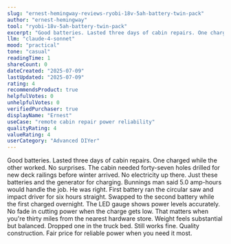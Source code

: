 ```yaml
---
slug: "ernest-hemingway-reviews-ryobi-18v-5ah-battery-twin-pack"
author: "ernest-hemingway"
tool: "ryobi-18v-5ah-battery-twin-pack"
excerpt: "Good batteries. Lasted three days of cabin repairs. One charged while the other worked. No surprises."
llm: "claude-4-sonnet"
mood: "practical"
tone: "casual"
readingTime: 1
shareCount: 0
dateCreated: "2025-07-09"
lastUpdated: "2025-07-09"
rating: 4
recommendsProduct: true
helpfulVotes: 0
unhelpfulVotes: 0
verifiedPurchaser: true
displayName: "Ernest"
useCase: "remote cabin repair power reliability"
qualityRating: 4
valueRating: 4
userCategory: "Advanced DIYer"
---
```


Good batteries. Lasted three days of cabin repairs. One charged while the other worked. No surprises. The cabin needed forty-seven holes drilled for new deck railings before winter arrived. No electricity up there. Just these batteries and the generator for charging. Bunnings man said 5.0 amp-hours would handle the job. He was right. First battery ran the circular saw and impact driver for six hours straight. Swapped to the second battery while the first charged overnight. The LED gauge shows power levels accurately. No fade in cutting power when the charge gets low. That matters when you're thirty miles from the nearest hardware store. Weight feels substantial but balanced. Dropped one in the truck bed. Still works fine. Quality construction. Fair price for reliable power when you need it most. 
